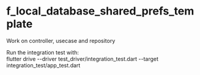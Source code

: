 # f_local_database_shared_prefs_template

Work on controller, usecase and repository

Run the integration test with:  
flutter drive --driver test_driver/integration_test.dart --target integration_test/app_test.dart